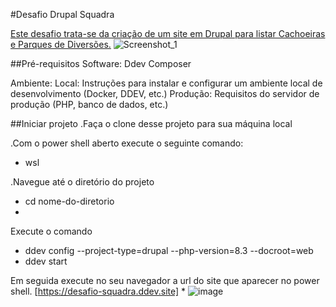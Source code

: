 #Desafio Drupal Squadra

<ins>Este desafio trata-se da criação de um site em Drupal para listar Cachoeiras e Parques de Diversões.</ins>
![Screenshot_1](https://github.com/user-attachments/assets/860702ea-1291-4243-b9cf-eb73b9506060)

##Pré-requisitos
Software:
Ddev
Composer

Ambiente:
Local: Instruções para instalar e configurar um ambiente local de desenvolvimento (Docker, DDEV, etc.)
Produção: Requisitos do servidor de produção (PHP, banco de dados, etc.)

##Iniciar projeto
.Faça o clone desse projeto para sua máquina local 

.Com o power shell aberto execute o seguinte comando:
- wsl

.Navegue até o diretório do projeto 

- cd nome-do-diretorio
- 
Execute o comando 
- ddev config --project-type=drupal --php-version=8.3 --docroot=web
- ddev start

Em seguida execute no seu navegador a url do site que aparecer no power shell.
[https://desafio-squadra.ddev.site]
* 
![image](https://github.com/user-attachments/assets/2f25614a-f3fc-4110-837b-d8475c90ec5a)
